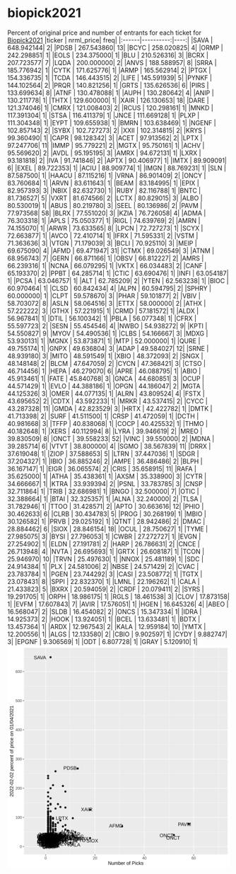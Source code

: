 # biopick2021
Percent of original price and number of entrants for each ticket for [Biopick2021](https://twitter.com/hashtag/Biopick2021)
|ticker | nrml_price| freq|
|:------|----------:|----:|
|SAVA   | 648.942144|    2|
|PDSB   | 267.543860|   13|
|BCYC   | 258.020825|    4|
|ORMP   | 242.298851|    1|
|EOLS   | 234.375000|    1|
|BLU    | 210.526316|    3|
|BCRX   | 207.723577|    7|
|LQDA   | 200.000000|    2|
|ANVS   | 188.588957|    8|
|SRRA   | 185.776942|    1|
|CYTK   | 171.625776|    1|
|ARMP   | 165.562914|    2|
|PTGX   | 154.336735|    1|
|TCDA   | 146.443515|    2|
|LIFE   | 145.591939|    5|
|PYNKF  | 144.102564|    2|
|PRQR   | 140.821256|    1|
|GRTS   | 135.626536|    6|
|PIRS   | 133.699634|    8|
|ATNF   | 130.478088|    1|
|AUPH   | 130.280642|    4|
|ANIP   | 130.211778|    1|
|THTX   | 129.600000|    1|
|XAIR   | 126.130653|   18|
|DARE   | 121.374046|    1|
|CMRX   | 121.008403|    2|
|RCUS   | 120.298161|    1|
|MNKD   | 117.391304|    1|
|STSA   | 116.411379|    1|
|JNCE   | 111.669128|    1|
|PLXP   | 111.304348|    1|
|EYPT   | 109.655938|    1|
|BMRN   | 103.638469|    1|
|NGENF  | 102.857143|    2|
|SYBX   | 102.727273|    2|
|XXII   | 102.314815|    2|
|KRYS   |  99.360490|    1|
|CAPR   |  98.128342|    3|
|ACET   |  97.913562|    2|
|LPTX   |  97.247706|   11|
|IMMP   |  95.779221|    2|
|MGTX   |  95.750161|    1|
|ACHV   |  95.569620|    2|
|AVDL   |  95.195195|    3|
|AMRX   |  94.672131|    1|
|LXRX   |  93.181818|    2|
|IVA    |  91.741846|    2|
|APTX   |  90.406977|    1|
|IMTX   |  89.909091|    6|
|EXEL   |  89.722353|    1|
|ACIU   |  88.909774|    1|
|IMGN   |  88.769231|    1|
|SLN    |  87.587500|    1|
|HAACU  |  87.115216|    1|
|VRNA   |  86.901409|    2|
|ONCY   |  83.760684|    1|
|ARVN   |  83.611643|    1|
|BEAM   |  83.184995|    1|
|EPIX   |  82.957393|    3|
|NBIX   |  82.632730|    1|
|RUBY   |  82.116788|    1|
|BNTC   |  81.736527|    5|
|VXRT   |  81.674566|    2|
|LCTX   |  80.829015|    3|
|ALBO   |  80.530019|    1|
|ABUS   |  80.219780|    3|
|SEEL   |  80.136986|    2|
|PAVM   |  77.973568|   58|
|BLRX   |  77.551020|    3|
|KZIA   |  76.726058|    4|
|ADMA   |  76.303318|    1|
|APLS   |  75.050377|    1|
|RIGL   |  74.639769|    2|
|AMRN   |  74.155070|    1|
|ARWR   |  73.633565|    8|
|LPCN   |  72.727273|    1|
|SCYX   |  72.663877|    1|
|AVCO   |  72.410714|    1|
|IFRX   |  71.595331|    2|
|VSTM   |  71.363636|    3|
|VTGN   |  71.179039|    3|
|BCLI   |  70.925110|    3|
|MEIP   |  69.675090|    4|
|AFMD   |  69.471947|   31|
|CTMX   |  69.026549|    3|
|ATNM   |  68.956743|    7|
|GERN   |  66.871166|    1|
|OBSV   |  66.812227|    2|
|AMRS   |  66.239316|    1|
|NCNA   |  66.079295|    1|
|VKTX   |  66.034483|    2|
|CANF   |  65.193370|    2|
|PPBT   |  64.285714|    1|
|CTIC   |  63.690476|    1|
|INFI   |  63.054187|    1|
|PCSA   |  63.046757|    1|
|ALT    |  62.785209|    2|
|YTEN   |  62.563238|    1|
|BIOC   |  60.970464|    1|
|CLSD   |  60.842434|    4|
|ALPN   |  60.594795|    2|
|SPHRY  |  60.000000|    1|
|CLPT   |  59.578670|    3|
|PHAR   |  59.101877|    2|
|VBIV   |  58.703072|    8|
|ASLN   |  58.064516|    3|
|ETTX   |  58.000000|    2|
|ATHX   |  57.222222|    3|
|GTHX   |  57.221915|    1|
|CRMD   |  57.181572|    1|
|ALDX   |  56.967841|    1|
|DTIL   |  56.100342|    1|
|PBLA   |  56.077348|    1|
|CFRX   |  55.597723|    2|
|SESN   |  55.454546|    4|
|NWBO   |  54.938272|    9|
|KPTI   |  54.550827|    9|
|MYOV   |  54.490536|    1|
|CLBS   |  54.166667|    3|
|MDXG   |  53.930131|    1|
|MGNX   |  53.873871|    1|
|MTP    |  52.000000|    1|
|QURE   |  49.755174|    1|
|GNPX   |  49.636804|    3|
|ADAP   |  49.584027|   12|
|SRNE   |  48.939180|    3|
|MITO   |  48.591549|    1|
|XBIO   |  48.372093|    2|
|SNGX   |  48.148148|    2|
|BLCM   |  47.647059|    2|
|CYCN   |  47.368421|    3|
|CTSO   |  46.714456|    1|
|HEPA   |  46.279070|    6|
|APRE   |  46.088795|    1|
|ABIO   |  45.913461|    1|
|FATE   |  45.840768|    3|
|GNCA   |  44.680851|    3|
|OCUP   |  44.571429|    1|
|EVLO   |  44.388186|    1|
|OPGN   |  44.186047|    2|
|MGTA   |  44.125326|    3|
|OMER   |  44.077135|    1|
|ALRN   |  43.809524|    4|
|FSTX   |  43.695652|    2|
|CDTX   |  43.592233|    1|
|MRKR   |  43.537415|    2|
|CYCC   |  43.287328|   11|
|GMDA   |  42.823529|    3|
|HRTX   |  42.422782|    1|
|DMTK   |  41.713398|    2|
|SURF   |  41.511500|    1|
|CRSP   |  41.472059|    1|
|DCTH   |  40.981668|    3|
|TFFP   |  40.838068|    1|
|COCP   |  40.425532|    1|
|THMO   |  40.182648|    1|
|XERS   |  40.112994|    8|
|LYRA   |  39.946619|    2|
|MREO   |  39.830509|    8|
|ONCT   |  39.558233|   52|
|VINC   |  39.550000|    2|
|MDNA   |  39.285714|    6|
|VTVT   |  38.800000|    4|
|SGMO   |  38.567839|   11|
|DRRX   |  37.619048|    1|
|ZIOP   |  37.588653|    5|
|LTRN   |  37.447036|    1|
|SDGR   |  37.204327|    1|
|IBIO   |  36.885246|    2|
|AMPE   |  36.486486|    2|
|BLPH   |  36.167147|    1|
|EIGR   |  36.065574|    2|
|CRIS   |  35.658915|   11|
|RAFA   |  35.625000|    1|
|ATHA   |  35.438361|    1|
|AXSM   |  35.338900|    3|
|CYTR   |  34.666667|    1|
|KTRA   |  33.939394|    2|
|PSNL   |  33.783785|    3|
|CNSP   |  32.711864|    1|
|TRIB   |  32.686981|    1|
|BNGO   |  32.500000|    7|
|OTIC   |  32.388664|    1|
|BTAI   |  32.325357|    1|
|ALNA   |  32.240000|    2|
|TLSA   |  31.782946|    1|
|TTOO   |  31.428571|    2|
|APTO   |  30.663616|   12|
|PHIO   |  30.462633|    6|
|CLRB   |  30.434783|    5|
|PROG   |  30.268199|    1|
|MBIO   |  30.126582|    1|
|PRVB   |  29.025192|    1|
|QTNT   |  28.942486|    2|
|DMAC   |  28.884462|    6|
|SIOX   |  28.846154|   18|
|OCUL   |  28.750627|    1|
|TYME   |  27.985075|    3|
|BYSI   |  27.796053|    1|
|CWBR   |  27.272727|    1|
|EVGN   |  27.254902|    1|
|ELDN   |  27.191781|    2|
|HARP   |  26.786631|    2|
|CNCE   |  26.713948|    4|
|NVTA   |  26.695693|    1|
|GRTX   |  26.608187|    1|
|TCON   |  25.946970|   10|
|TRVN   |  25.497630|    1|
|NNOX   |  25.481189|    1|
|SDC    |  24.914384|    1|
|PLX    |  24.581006|    2|
|NBSE   |  24.571429|    2|
|CVAC   |  23.783784|    1|
|PGEN   |  23.744292|    3|
|CASI   |  23.508772|    1|
|TGTX   |  23.078431|    8|
|SPPI   |  22.832370|    1|
|LMNL   |  22.196262|    1|
|CALA   |  21.433823|    5|
|BXRX   |  20.594059|    2|
|CRDF   |  20.079411|    2|
|SYRS   |  19.291705|    1|
|ORPH   |  18.986175|    1|
|RGLS   |  18.461538|    3|
|CLOV   |  17.873158|    1|
|EVFM   |  17.607843|    7|
|AVIR   |  17.576051|    1|
|HGEN   |  16.645326|    4|
|ABEO   |  16.568047|    2|
|SLDB   |  16.454082|    2|
|ONCS   |  15.347334|    1|
|IDRA   |  14.925373|    2|
|HOOK   |  13.924051|    1|
|BCEL   |  13.633481|    1|
|BDTX   |  13.457364|    1|
|ARDX   |  12.967543|    2|
|KALA   |  12.959184|   10|
|YMTX   |  12.200556|    1|
|ALGS   |  12.133580|    2|
|CBIO   |   9.902597|    1|
|CYDY   |   9.882747|    3|
|EPGNF  |   9.306569|    1|
|ODT    |   6.807728|    1|
|GRAY   |   5.120910|    1|
![retvspicks](biopicks.png?raw=true)
